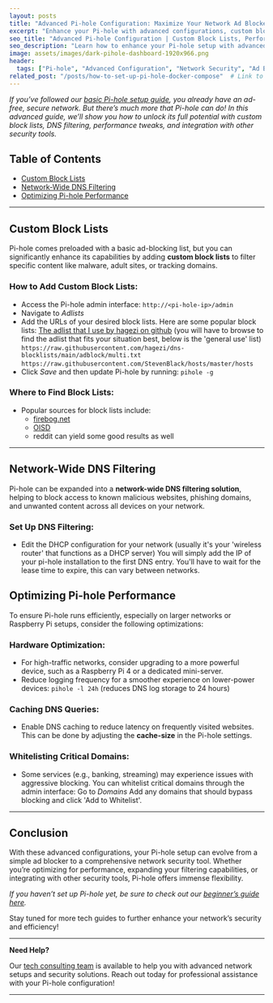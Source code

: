 ```yaml
---
layout: posts
title: "Advanced Pi-hole Configuration: Maximize Your Network Ad Blocker"
excerpt: "Enhance your Pi-hole with advanced configurations, custom block lists, performance tweaks, and integration with other security tools."
seo_title: "Advanced Pi-hole Configuration | Custom Block Lists, Performance Tweaks, and More"
seo_description: "Learn how to enhance your Pi-hole setup with advanced configurations such as custom block lists, network-wide DNS filtering, integration with security tools, and performance optimizations."
image: assets/images/dark-pihole-dashboard-1920x966.png
header:
  tags: ["Pi-hole", "Advanced Configuration", "Network Security", "Ad Blocking", "Tech Guide", "Custom Block Lists", "DNS Filtering", "Cybersecurity"]
related_post: "/posts/how-to-set-up-pi-hole-docker-compose"  # Link to the previous basic setup article
---
```


*If you’ve followed our [basic Pi-hole setup guide](/how-to-setup-pi-hole-with-docker-compose), you already have an ad-free, secure network. But there’s much more that Pi-hole can do! In this advanced guide, we’ll show you how to unlock its full potential with custom block lists, DNS filtering, performance tweaks, and integration with other security tools.*

##  Table of Contents
- [Custom Block Lists](#custom-block-lists)
- [Network-Wide DNS Filtering](#network-wide-dns-filtering)
- [Optimizing Pi-hole Performance](#optimizing-pi-hole-performance)

---

##  Custom Block Lists

Pi-hole comes preloaded with a basic ad-blocking list, but you can significantly enhance its capabilities by adding **custom block lists** to filter specific content like malware, adult sites, or tracking domains.

### How to Add Custom Block Lists:
  - Access the Pi-hole admin interface: ```http://<pi-hole-ip>/admin```
  - Navigate to *Adlists*
  - Add the URLs of your desired block lists. Here are some popular block lists:
    [The adlist that I use by hagezi on github](https://github.com/hagezi/dns-blocklists) (you will have to browse to find the adlist that fits your situation best, below is the 'general use' list)
    ```https://raw.githubusercontent.com/hagezi/dns-blocklists/main/adblock/multi.txt```
    ```https://raw.githubusercontent.com/StevenBlack/hosts/master/hosts```
  - Click *Save* and then update Pi-hole by running: 
    ```pihole -g```

### Where to Find Block Lists:
  - Popular sources for block lists include:
    - [firebog.net](https://firebog.net/)
    - [OISD](https://oisd.nl/)
    - reddit can yield some good results as well

---

##  Network-Wide DNS Filtering

Pi-hole can be expanded into a **network-wide DNS filtering solution**, helping to block access to known malicious websites, phishing domains, and unwanted content across all devices on your network.

### Set Up DNS Filtering:
  - Edit the DHCP configuration for your network (usually it's your 'wireless router' that functions as a DHCP server) You will simply add the IP of your pi-hole installation to the first DNS entry. You'll have to wait for the lease time to expire, this can vary between networks.

##  Optimizing Pi-hole Performance

To ensure Pi-hole runs efficiently, especially on larger networks or Raspberry Pi setups, consider the following optimizations:

### Hardware Optimization:
  - For high-traffic networks, consider upgrading to a more powerful device, such as a Raspberry Pi 4 or a dedicated mini-server.
  - Reduce logging frequency for a smoother experience on lower-power devices:
    ```pihole -l 24h``` (reduces DNS log storage to 24 hours)

### Caching DNS Queries:
  - Enable DNS caching to reduce latency on frequently visited websites. This can be done by adjusting the **cache-size** in the Pi-hole settings.

### Whitelisting Critical Domains:
  - Some services (e.g., banking, streaming) may experience issues with aggressive blocking. You can whitelist critical domains through the admin interface:
    Go to *Domains*
    Add any domains that should bypass blocking and click 'Add to Whitelist'.

---

##  Conclusion

With these advanced configurations, your Pi-hole setup can evolve from a simple ad blocker to a comprehensive network security tool. Whether you’re optimizing for performance, expanding your filtering capabilities, or integrating with other security tools, Pi-hole offers immense flexibility.

*If you haven’t set up Pi-hole yet, be sure to check out our [beginner’s guide here](/how-to-setup-pi-hole-with-docker-compose).*

Stay tuned for more tech guides to further enhance your network’s security and efficiency!

---

**Need Help?**

Our [tech consulting team](mailto:contact@subvertec.com) is available to help you with advanced network setups and security solutions. Reach out today for professional assistance with your Pi-hole configuration!

---
